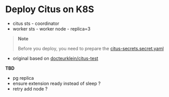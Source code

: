 
# Deploy Citus on K8S

- citus sts - coordinator
- worker sts - worker node - replica=3

> **Note**
>
> Before you deploy, you need to prepare the [citus-secrets.secret.yaml](./citus-secrets.secret.yaml)


- original based on [docteurklein/citus-test](https://github.com/docteurklein/citus-test)

**TBD**

- pg replica
- ensure extension ready instead of sleep ?
- retry add node ?
